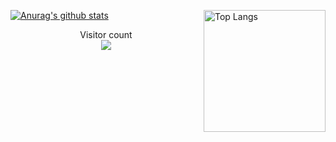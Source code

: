 [![Anurag's github stats](https://github-readme-stats.vercel.app/api?username=yansheng836&show_icons=true&theme=vue-dark)](https://github.com/anuraghazra/github-readme-stats)
<a href="https://github.com/anuraghazra/github-readme-stats">
  <img align="right" src="https://github-readme-stats.vercel.app/api/top-langs/?username=yansheng836&hide=javascript,html&theme=vue-dark" height="195px" title="Top Langs" alt="Top Langs"/>
</a>

<p align="center"> 
  Visitor count<br>
  <img src="https://profile-counter.glitch.me/yansheng836/count.svg" />
</p>
